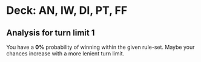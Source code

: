 # Deck: AN, IW, DI, PT, FF
## Analysis for turn limit 1
You have a **0%** probability of winning within the given rule-set. Maybe your chances increase with a more lenient turn limit.